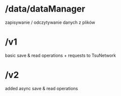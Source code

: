 # /data/dataManager
zapisywanie / odczytywanie danych z plików


# /v1
basic save & read operations + requests to TsuNetwork

# /v2
added async save & read operations